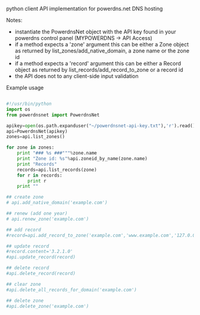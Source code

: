 python client API implementation for powerdns.net DNS hosting

Notes:
 * instantiate the PowerdnsNet object with the API key found in your powerdns control panel (MYPOWERDNS -> API Access)
 * if a method expects a 'zone' argument this can be either a Zone object as returned by list_zones/add_native_domain, a zone name or the zone id
 * if a method expects a 'record' argument this can be either a Record object as returned by list_records/add_record_to_zone or a record id
 * the API does not to any client-side input validation

Example usage

```python

#!/usr/bin/python
import os
from powerdnsnet import PowerdnsNet

apikey=open(os.path.expanduser("~/powerdnsnet-api-key.txt"),'r').read().strip()
api=PowerdnsNet(apikey)
zones=api.list_zones()

for zone in zones:
    print "### %s ###"""%zone.name
    print "Zone id: %s"%api.zoneid_by_name(zone.name)
    print "Records"
    records=api.list_records(zone)
    for r in records:
        print r
    print ""

## create zone
# api.add_native_domain('example.com')

## renew (add one year)
# api.renew_zone('example.com')

## add record
#record=api.add_record_to_zone('example.com','www.example.com','127.0.0.2')

## update record
#record.content='3.2.1.0'
#api.update_record(record)

## delete record
#api.delete_record(record)

## clear zone
#api.delete_all_records_for_domain('example.com')

## delete zone
#api.delete_zone('example.com')

```